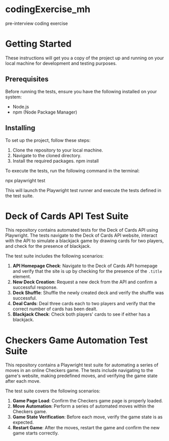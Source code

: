 # codingExercise_mh
pre-interview coding exercise

# Getting Started

These instructions will get you a copy of the project up and running on your local machine for development and testing purposes.

## Prerequisites

Before running the tests, ensure you have the following installed on your system:

- Node.js
- npm (Node Package Manager)

## Installing

To set up the project, follow these steps:

1. Clone the repository to your local machine.
2. Navigate to the cloned directory.
3. Install the required packages.
   npm install

To execute the tests, run the following command in the terminal:

  npx playwright test

This will launch the Playwright test runner and execute the tests defined in the test suite.

# Deck of Cards API Test Suite

This repository contains automated tests for the Deck of Cards API using Playwright. The tests navigate to the Deck of Cards API website, interact with the API to simulate a blackjack game by drawing cards for two players, and check for the presence of blackjack.

The test suite includes the following scenarios:

1. **API Homepage Check**: Navigate to the Deck of Cards API homepage and verify that the site is up by checking for the presence of the `.title` element.
2. **New Deck Creation**: Request a new deck from the API and confirm a successful response.
3. **Deck Shuffle**: Shuffle the newly created deck and verify the shuffle was successful.
4. **Deal Cards**: Deal three cards each to two players and verify that the correct number of cards has been dealt.
5. **Blackjack Check**: Check both players' cards to see if either has a blackjack.


# Checkers Game Automation Test Suite

This repository contains a Playwright test suite for automating a series of moves in an online Checkers game. The tests include navigating to the game's website, making predefined moves, and verifying the game state after each move.

The test suite covers the following scenarios:

1. **Game Page Load**: Confirm the Checkers game page is properly loaded.
2. **Move Automation**: Perform a series of automated moves within the Checkers game.
3. **Game State Verification**: Before each move, verify the game state is as expected.
4. **Restart Game**: After the moves, restart the game and confirm the new game starts correctly.


    

   
